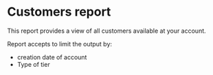 # Customers report

This report provides a view of all customers available at your account.

Report accepts to limit the output by:

* creation date of account
* Type of tier
